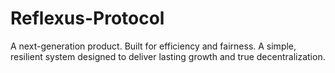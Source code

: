 # Reflexus-Protocol
A next-generation product. Built for efficiency and fairness. A simple, resilient system designed to deliver lasting growth and true decentralization.
